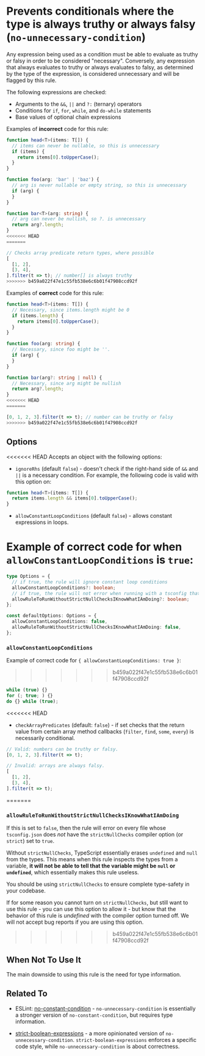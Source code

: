 # Prevents conditionals where the type is always truthy or always falsy (`no-unnecessary-condition`)

Any expression being used as a condition must be able to evaluate as truthy or falsy in order to be considered "necessary". Conversely, any expression that always evaluates to truthy or always evaluates to falsy, as determined by the type of the expression, is considered unnecessary and will be flagged by this rule.

The following expressions are checked:

- Arguments to the `&&`, `||` and `?:` (ternary) operators
- Conditions for `if`, `for`, `while`, and `do-while` statements
- Base values of optional chain expressions

Examples of **incorrect** code for this rule:

```ts
function head<T>(items: T[]) {
  // items can never be nullable, so this is unnecessary
  if (items) {
    return items[0].toUpperCase();
  }
}

function foo(arg: 'bar' | 'baz') {
  // arg is never nullable or empty string, so this is unnecessary
  if (arg) {
  }
}

function bar<T>(arg: string) {
  // arg can never be nullish, so ?. is unnecessary
  return arg?.length;
}
<<<<<<< HEAD
=======

// Checks array predicate return types, where possible
[
  [1, 2],
  [3, 4],
].filter(t => t); // number[] is always truthy
>>>>>>> b459a022f47e1c55fb538e6c6b01f47908ccd92f
```

Examples of **correct** code for this rule:

```ts
function head<T>(items: T[]) {
  // Necessary, since items.length might be 0
  if (items.length) {
    return items[0].toUpperCase();
  }
}

function foo(arg: string) {
  // Necessary, since foo might be ''.
  if (arg) {
  }
}

function bar(arg?: string | null) {
  // Necessary, since arg might be nullish
  return arg?.length;
}
<<<<<<< HEAD
=======

[0, 1, 2, 3].filter(t => t); // number can be truthy or falsy
>>>>>>> b459a022f47e1c55fb538e6c6b01f47908ccd92f
```

## Options

<<<<<<< HEAD
Accepts an object with the following options:

- `ignoreRhs` (default `false`) - doesn't check if the right-hand side of `&&` and `||` is a necessary condition. For example, the following code is valid with this option on:

```ts
function head<T>(items: T[]) {
  return items.length && items[0].toUpperCase();
}
```

- `allowConstantLoopConditions` (default `false`) - allows constant expressions in loops.

Example of correct code for when `allowConstantLoopConditions` is `true`:
=======
```ts
type Options = {
  // if true, the rule will ignore constant loop conditions
  allowConstantLoopConditions?: boolean;
  // if true, the rule will not error when running with a tsconfig that has strictNullChecks turned **off**
  allowRuleToRunWithoutStrictNullChecksIKnowWhatIAmDoing?: boolean;
};

const defaultOptions: Options = {
  allowConstantLoopConditions: false,
  allowRuleToRunWithoutStrictNullChecksIKnowWhatIAmDoing: false,
};
```

### `allowConstantLoopConditions`

Example of correct code for `{ allowConstantLoopConditions: true }`:
>>>>>>> b459a022f47e1c55fb538e6c6b01f47908ccd92f

```ts
while (true) {}
for (; true; ) {}
do {} while (true);
```

<<<<<<< HEAD
- `checkArrayPredicates` (default: `false`) - if set checks that the return value from certain array method callbacks (`filter`, `find`, `some`, `every`) is necessarily conditional.

```ts
// Valid: numbers can be truthy or falsy.
[0, 1, 2, 3].filter(t => t);

// Invalid: arrays are always falsy.
[
  [1, 2],
  [3, 4],
].filter(t => t);
```
=======
### `allowRuleToRunWithoutStrictNullChecksIKnowWhatIAmDoing`

If this is set to `false`, then the rule will error on every file whose `tsconfig.json` does _not_ have the `strictNullChecks` compiler option (or `strict`) set to `true`.

Without `strictNullChecks`, TypeScript essentially erases `undefined` and `null` from the types. This means when this rule inspects the types from a variable, **it will not be able to tell that the variable might be `null` or `undefined`**, which essentially makes this rule useless.

You should be using `strictNullChecks` to ensure complete type-safety in your codebase.

If for some reason you cannot turn on `strictNullChecks`, but still want to use this rule - you can use this option to allow it - but know that the behavior of this rule is _undefined_ with the compiler option turned off. We will not accept bug reports if you are using this option.
>>>>>>> b459a022f47e1c55fb538e6c6b01f47908ccd92f

## When Not To Use It

The main downside to using this rule is the need for type information.

## Related To

- ESLint: [no-constant-condition](https://eslint.org/docs/rules/no-constant-condition) - `no-unnecessary-condition` is essentially a stronger version of `no-constant-condition`, but requires type information.

- [strict-boolean-expressions](./strict-boolean-expressions.md) - a more opinionated version of `no-unnecessary-condition`. `strict-boolean-expressions` enforces a specific code style, while `no-unnecessary-condition` is about correctness.
